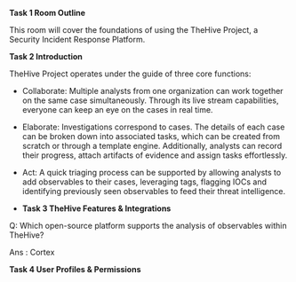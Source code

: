 **Task 1  Room Outline**

This room will cover the foundations of using the TheHive Project, a Security Incident Response Platform.

**Task 2  Introduction**

TheHive Project operates under the guide of three core functions:

* Collaborate: Multiple analysts from one organization can work together on the same case simultaneously. Through its live stream capabilities, everyone can keep an eye on the cases in real time.
* Elaborate: Investigations correspond to cases. The details of each case can be broken down into associated tasks, which can be created from scratch or through a template engine. Additionally, analysts can record their progress, attach artifacts of evidence and assign tasks effortlessly.
* Act: A quick triaging process can be supported by allowing analysts to add observables to their cases, leveraging tags, flagging IOCs and identifying previously seen observables to feed their threat intelligence.

* **Task 3  TheHive Features & Integrations**

Q:  Which open-source platform supports the analysis of observables within TheHive?

Ans : Cortex

**Task 4  User Profiles & Permissions**
